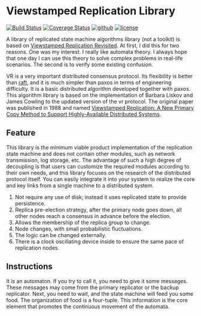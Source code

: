 # Viewstamped Replication Library

[![Build Status](https://github.com/open-rsm/vr/workflows/CI/badge.svg)](https://github.com/open-rsm/vr/actions)
[![Coverage Status](https://coveralls.io/repos/github/open-rsm/vr/badge.svg?branch=main)](https://coveralls.io/github/open-rsm/vr?branch=main)
[![github](https://img.shields.io/badge/status-experiment-brightgreen.svg)](https://github.com/open-rsm/vr)
[![license](https://img.shields.io/badge/license-Apache2-orange.svg?style=flat)](https://github.com/open-rsm/vr/blob/main/LICENSE)

[Viewstamped Replication Revisited]: https://dspace.mit.edu/bitstream/handle/1721.1/71763/MIT-CSAIL-TR-2012-021.pdf?sequence=1
[Viewstamped Replication]: https://
[raft]: https://raft.github.io/raft.pdf
A library of replicated state machine algorithms library (not a toolkit) is based on [Viewstamped Replication Revisited][Viewstamped Replication Revisited]. At first, I did this for two reasons. One was my interest. I really like automata theory. I always hope that one day I can use this theory to solve complex problems in real-life scenarios. The second is to verify some existing confusion.

VR is a very important distributed consensus protocol. Its flexibility is better than [raft][raft], and it is much simpler than paxos in terms of engineering difficulty. It is a basic distributed algorithm developed together with paxos. This algorithm library is based on the implementation of Barbara Liskov and James Cowling to the updated version of the vr protocol. The original paper was published in 1988 and named [Viewstamped Replication: A New Primary Copy Method to Support Highly-Available Distributed Systems][Viewstamped Replication].

## Feature
This library is the minimum viable product implementation of the replication state machine and does not contain other modules, such as network transmission, log storage, etc. The advantage of such a high degree of decoupling is that users can customize the required modules according to their own needs, and this library focuses on the research of the distributed protocol itself. You can easily integrate it into your system to realize the core and key links from a single machine to a distributed system.
1. Not require any use of disk; instead it uses replicated state to provide persistence.
2. Replica pre-election strategy, after the primary node goes down, all other nodes reach a consensus in advance before the election.
3. Allows the membership of the replica group to change.
4. Node changes, with small probabilistic fluctuations.
5. The logic can be changed externally.
6. There is a clock oscillating device inside to ensure the same pace of replication nodes.

## Instructions
It is an automaton. If you try to call it, you need to give it some messages. These messages may come from the primary replicator or the backup replicator. Next, you need to wait, and the state machine will feed you some food. The organization of food is a four-tuple. This information is the core element that promotes the continuous movement of the automata.
